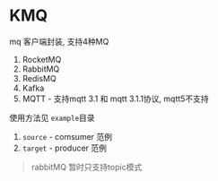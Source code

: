 # KMQ

mq 客户端封装, 支持4种MQ
1. RocketMQ
2. RabbitMQ
3. RedisMQ
4. Kafka
5. MQTT - 支持mqtt 3.1 和 mqtt 3.1.1协议, mqtt5不支持


使用方法见 `example`目录
1. `source` - comsumer 范例
2. `target` - producer 范例

> rabbitMQ 暂时只支持topic模式
